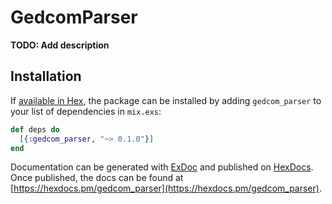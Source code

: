 # GedcomParser

**TODO: Add description**

## Installation

If [available in Hex](https://hex.pm/docs/publish), the package can be installed
by adding `gedcom_parser` to your list of dependencies in `mix.exs`:

```elixir
def deps do
  [{:gedcom_parser, "~> 0.1.0"}]
end
```

Documentation can be generated with [ExDoc](https://github.com/elixir-lang/ex_doc)
and published on [HexDocs](https://hexdocs.pm). Once published, the docs can
be found at [https://hexdocs.pm/gedcom_parser](https://hexdocs.pm/gedcom_parser).

